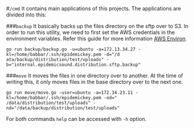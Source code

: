 #`/cmd`
It contains main applications of this projects. The applications are divided into this:


###`backup`
It basically backs up the files directory on the sftp over to S3. In order to run this utility, we need to first set the AWS credentials in the environment variables. Refer this guide for more information [AWS Environ](https://docs.aws.amazon.com/cli/latest/userguide/cli-configure-envvars.html).

```
go run backup/backup.go -u=ubuntu -a=172.13.34.27 -kl=/home/babbar/.ssh/epidemickey.pem -d="/d
ata/backup/distribution/test/uploads" -b="internal.epidemicsound.distribution.sftp.backup"
```


###`move`
It moves the files in one directory over to another. At the time of writing this, it only moves files in the base directory over to the next one.

```
go run move/move.go -user=ubuntu -a=172.34.23.11 -kl=/home/babbar/.ssh/epidemickey.pem -od="
/data/distribution/test/uploads" -nd="/data/backup/distribution/test/uploads"
```

For both commands `help` can be accessed with `-h` option.
